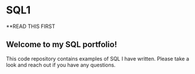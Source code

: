 # SQL1
**READ THIS FIRST
## Welcome to my SQL portfolio! 
This code repository contains examples of SQL I have written. Please take a look and reach out if you have any questions.
